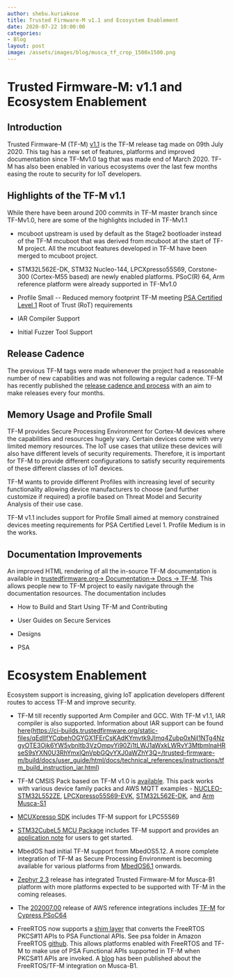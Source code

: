 ```yaml
---
author: shebu.kuriakose
title: Trusted Firmware-M v1.1 and Ecosystem Enablement 
date: 2020-07-22 10:00:00
categories:
- Blog
layout: post
image: /assets/images/blog/musca_tf_crop_1500x1500.png
---
```


**Trusted Firmware-M: v1.1 and Ecosystem Enablement**
=====================================================

Introduction
------------

Trusted Firmware-M (TF-M)
[v1.1](https://git.trustedfirmware.org/TF-M/trusted-firmware-m.git/tag/?h=TF-Mv1.1)
is the TF-M release tag made on 09th July 2020. This tag has a new set
of features, platforms and improved documentation since TF-Mv1.0 tag
that was made end of March 2020. TF-M has also been enabled in various
ecosystems over the last few months easing the route to security for IoT
developers.

Highlights of the TF-M v1.1 
---------------------------

While there have been around 200 commits in TF-M master branch since
TF-Mv1.0, here are some of the highlights included in TF-Mv1.1

-   mcuboot upstream is used by default as the Stage2 bootloader instead
    of the TF-M mcuboot that was derived from mcuboot at the start of
    TF-M project. All the mcuboot features developed in TF-M have been
    merged to mcuboot project.

-   STM32L562E-DK, STM32 Nucleo-144, LPCXpresso55S69, Corstone-300
    (Cortex-M55 based) are newly enabled platforms. PSoC(R) 64, Arm
    reference platform were already supported in TF-Mv1.0

-   Profile Small -- Reduced memory footprint TF-M meeting [PSA
    Certified Level
    1](https://www.psacertified.org/getting-certified/silicon-vendor/overview/level-1/)
    Root of Trust (RoT) requirements

-   IAR Compiler Support

-   Initial Fuzzer Tool Support


Release Cadence 
---------------

The previous TF-M tags were made whenever the project had a reasonable
number of new capabilities and was not following a regular cadence. TF-M
has recently published the [release cadence and
process](https://ci-builds.trustedfirmware.org/static-files/Oknjin08QwqByIbbS6Fzpg4X31KwIsIqENu_iExjyWYxNjIxMzg3NzI4MjEzOjk6YW5vbnltb3VzOmpvYi90Zi1tLWJ1aWxkLWRvY3MtbmlnaHRseS9sYXN0U3RhYmxlQnVpbGQvYXJ0aWZhY3Q=/trusted-firmware-m/build/docs/user_guide/html/docs/releases/release_process.html)
with an aim to make releases every four months.

Memory Usage and Profile Small 
------------------------------

TF-M provides Secure Processing Environment for Cortex-M devices where
the capabilities and resources hugely vary. Certain devices come with
very limited memory resources. The IoT use cases that utilize these
devices will also have different levels of security requirements.
Therefore, it is important for TF-M to provide different configurations
to satisfy security requirements of these different classes of IoT
devices.

TF-M wants to provide different Profiles with increasing level of
security functionality allowing device manufacturers to choose (and
further customize if required) a profile based on Threat Model and
Security Analysis of their use case.

TF-M v1.1 includes support for Profile Small aimed at memory constrained 
devices meeting requirements for PSA Certified Level 1. Profile Medium 
is in the works.

Documentation Improvements 
--------------------------

An improved HTML rendering of all the in-source TF-M documentation is
available in [trustedfirmware.org-\> Documentation-\> Docs -\>
TF-M](https://ci.trustedfirmware.org/job/tf-m-build-docs-nightly/lastStableBuild/artifact/trusted-firmware-m/build/docs/user_guide/html/index.html).
This allows people new to TF-M project to easily navigate through the
documentation resources. The documentation includes

-   How to Build and Start Using TF-M and Contributing

-   User Guides on Secure Services

-   Designs

-   PSA

Ecosystem Enablement
====================

Ecosystem support is increasing, giving IoT application developers
different routes to access TF-M and improve security.

-   TF-M till recently supported Arm Compiler and GCC. With TF-M v1.1,
    IAR compiler is also supported. Information about IAR support can be
    found
    [here](https://ci.trustedfirmware.org/job/tf-m-build-docs-nightly/lastStableBuild/artifact/trusted-firmware-m/build/docs/user_guide/html/docs/getting_started/tfm_build_instruction_iar.html)(https://ci-builds.trustedfirmware.org/static-files/qEdlIfYCqbehOGYGX1FErCsKAdKYmvtk9JImq4Zubp0xNjI1NTg4NzgyOTE3Ojk6YW5vbnltb3VzOmpvYi90Zi1tLWJ1aWxkLWRvY3MtbmlnaHRseS9sYXN0U3RhYmxlQnVpbGQvYXJ0aWZhY3Q=/trusted-firmware-m/build/docs/user_guide/html/docs/technical_references/instructions/tfm_build_instruction_iar.html)

-   TF-M CMSIS Pack based on TF-M v1.0 is
    [available](https://www.keil.com/dd2/Pack/#/ARM.TFM.2.0.0.pack).
    This pack works with various device family packs and AWS MQTT
    examples -
    [NUCLEO-STM32L552ZE](https://www.keil.com/download/files/AWS_MQTT_Demo_NUCLEO-L552ZE-Q_TZ.zip),
    [LPCXpresso55S69-EVK](https://www.keil.com/download/files/AWS_MQTT_Demo_LPCXpresso55S69_TZ.zip),
    [STM32L562E-DK](https://www.keil.com/download/files/AWS_MQTT_Demo_STM32L562E-DK_TZ.zip),
    and [Arm
    Musca-S1](https://www2.keil.com/docs/default-source/default-document-library/AWS_MQTT_Demo_Musca-S1.zip)

-   [MCUXpresso
    SDK](https://www.nxp.com/design/software/development-software/mcuxpresso-software-and-tools/mcuxpresso-software-development-kit-sdk:MCUXpresso-SDK)
    includes TF-M support for LPC55S69

-   [STM32CubeL5 MCU
    Package](https://www.st.com/en/embedded-software/stm32cubel5.html)
    includes TF-M support and provides an [application
    note](https://www.st.com/content/ccc/resource/technical/document/user_manual/group1/fb/57/0a/1c/6a/e1/44/fa/DM00678763/files/DM00678763.pdf/jcr:content/translations/en.DM00678763.pdf)
    for users to get started.

-   MbedOS had initial TF-M support from MbedOS5.12. A more complete
    integration of TF-M as Secure Processing Environment is becoming
    available for various platforms from
    [MbedOS6.1](https://github.com/ARMmbed/mbed-os/releases/tag/mbed-os-6.1.0)
    onwards.

-   [Zephyr
    2.3](https://docs.zephyrproject.org/latest/releases/release-notes-2.3.html)
    release has integrated Trusted Firmware-M for Musca-B1 platform with
    more platforms expected to be supported with TF-M in the coming
    releases.

-   The
    [202007.00](https://github.com/aws/amazon-freertos/tree/202007.00)
    release of AWS reference integrations includes
    [TF-M](https://github.com/aws/amazon-freertos/tree/202007.00/vendors/cypress/MTB/psoc6/psoc64tfm)
    for [Cypress
    PSoC64](https://devices.amazonaws.com/detail/a3G0h0000088AgXEAU/PSoC%C2%AE-64-Standard-secure-AWS-Wi-Fi-Bluetooth-Pioneer-Kit)

-   FreeRTOS now supports a [shim layer](https://github.com/aws/amazon-freertos/tree/master/libraries/abstractions/pkcs11) that converts the FreeRTOS PKCS\#11 APIs to PSA Functional APIs. See psa folder in Amazon FreeRTOS [github](https://github.com/aws/amazon-freertos/tree/master/libraries/abstractions/pkcs11). This allows platforms enabled with FreeRTOS and TF-M to make use of PSA Functional APIs supported in TF-M when PKCS\#11 APIs are invoked. A [blog](https://www.freertos.org/2020/07/security-for-arm-cortex-m-devices-with-freertos.html) has been published about the FreeRTOS/TF-M integration on Musca-B1.
    
